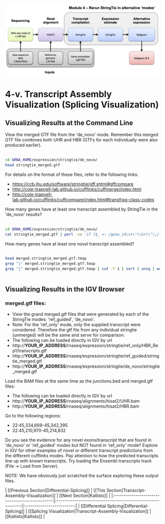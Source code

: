 ![RNA-seq Flowchart - Module 5](Images/RNA-seq_Flowchart5.png)

# 4-v. Transcript Assembly Visualization (Splicing Visualization) 

## Visualizing Results at the Command Line
	
View the merged GTF file from the 'de_novo' mode.  Remember this merged GTF file combines both UHR and HBR (GTFs for each individually were also produced earlier).

```bash

cd $RNA_HOME/expression/stringtie/de_novo/
head stringtie_merged.gtf

```
	
For details on the format of these files, refer to the following links:
* https://ccb.jhu.edu/software/stringtie/gff.shtml#gffcompare
* http://cole-trapnell-lab.github.io/cufflinks/cuffmerge/index.html
* http://cole-trapnell-lab.github.io/cufflinks/cuffcompare/index.html#transfrag-class-codes
	

How many genes have at least one transcript assembled by StringTie in the 'de_novo' results?

```bash

cd $RNA_HOME/expression/stringtie/de_novo/
cat stringtie_merged.gtf | perl -ne 'if ($_ =~ /gene_id\s+\"(\S+)\"\;/){print "$1\n"}' | sort | uniq | wc -l
```

How many genes have at least one *novel* transcript assembled?

```bash

head merged.stringtie_merged.gtf.tmap
grep "j" merged.stringtie_merged.gtf.tmap
grep "j" merged.stringtie_merged.gtf.tmap | cut -f 1 | sort | uniq | wc -l
	
```

## Visualizing Results in the IGV Browser
		
### merged.gtf files:
* View the grand merged.gtf files that were generated by each of the StringTie modes: 'ref_guided', 'de_novo'.
* Note: For the 'ref_only' mode, only the supplied transcript were considered. Therefore the gtf file from any individual stringtie (unmerged) will be the same and serve for comparison.
* The following can be loaded directly in IGV by url
 * http://__YOUR_IP_ADDRESS__/rnaseq/expression/stringtie/ref_only/HBR_Rep1/transcripts.gtf
 * http://__YOUR_IP_ADDRESS__/rnaseq/expression/stringtie/ref_guided/stringtie_merged.gtf
 * http://__YOUR_IP_ADDRESS__/rnaseq/expression/stringtie/de_novo/stringtie_merged.gtf

Load the BAM files at the same time as the junctions.bed and merged.gtf files:
* The following can be loaded directly in IGV by url
 * http://__YOUR_IP_ADDRESS__/rnaseq/alignments/hisat2/UHR.bam
 * http://__YOUR_IP_ADDRESS__/rnaseq/alignments/hisat2/HBR.bam

Go to the following regions:
* 22:45,334,669-45,342,395
* 22:45,210,970-45,214,832

Do you see the evidence for any novel exons/transcript that are found in 'de_novo' or 'ref_guided' modes but NOT found in 'ref_only' mode?  Explore in IGV for other examples of novel or different transcript predictions from the different cufflinks modes. Pay attention to how the predicted transcripts line up with known transcripts. Try loading the Ensembl transcripts track (File -> Load from Server).
	
NOTE: We have obviously just scratched the surface exploring these output files.

| [[Previous Section|Differential-Splicing]]      | [[This Section|Transcript-Assembly-Visualization]]           | [[Next Section|Kallisto]] |
|:-----------------------------------------------:|:------------------------------------------------------------:|:-------------------------:|
| [[Differential Splicing|Differential-Splicing]] | [[Splicing Visualization|Transcript-Assembly-Visualization]] | [[Kallisto|Kallisto]]     |
